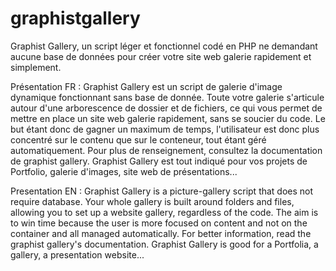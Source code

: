 graphistgallery
===============

Graphist Gallery, un script léger et fonctionnel codé en PHP ne demandant aucune base de données pour créer votre site web galerie rapidement et simplement.

Présentation FR : Graphist Gallery est un script de galerie d'image dynamique fonctionnant sans base de donnée. Toute votre galerie s'articule autour d'une arborescence de dossier et de fichiers, ce qui vous permet de mettre en place un site web galerie rapidement, sans se soucier du code.
Le but étant donc de gagner un maximum de temps, l'utilisateur est donc plus concentré sur le contenu que sur le conteneur, tout étant géré automatiquement. Pour plus de renseignement, consultez la documentation de graphist gallery. Graphist Gallery est tout indiqué pour vos projets de Portfolio, galerie d'images, site web de présentations...

Presentation EN : Graphist Gallery is a picture-gallery script that does not require database. Your whole gallery is built around folders and files, allowing you to set up a website gallery, regardless of the code.
The aim is to win time because the user is more focused on content and not on the container and all managed automatically. For better information, read the graphist gallery's documentation. Graphist Gallery is good for a Portfolia, a gallery, a presentation website...
